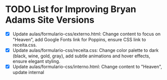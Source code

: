 # TODO List for Improving Bryan Adams Site Versions

- [x] Update aulas/formulario-css/externo.html: Change content to focus on "Heaven", add Google Fonts link for Poppins, ensure CSS link to receita.css.
- [x] Update aulas/formulario-css/receita.css: Change color palette to dark (black, wine, gold, gray), add subtle animations and hover effects, ensure elegant styling.
- [x] Update aulas/formulario-css/interno.html: Change content to "Heaven", update internal <style> to dark theme, add Google Fonts link.
- [x] Update aulas/formulario-css/inline.html: Change content to "Heaven", update inline styles to dark theme, add Google Fonts link.
- [x] Generate comparison text explaining advantages and disadvantages of external, internal, and inline CSS methods.
